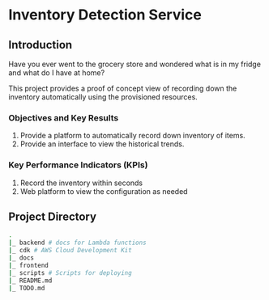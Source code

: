 # Inventory Detection Service

## Introduction

Have you ever went to the grocery store and wondered what is in my fridge and what do I have at home?

This project provides a proof of concept view of recording down the inventory automatically using the provisioned resources.

### Objectives and Key Results

1. Provide a platform to automatically record down inventory of items.
2. Provide an interface to view the historical trends.

### Key Performance Indicators (KPIs)

1. Record the inventory within seconds
2. Web platform to view the configuration as needed

## Project Directory

```bash
.
|_ backend # docs for Lambda functions
|_ cdk # AWS Cloud Development Kit
|_ docs
|_ frontend
|_ scripts # Scripts for deploying
|_ README.md
|_ TODO.md
```
